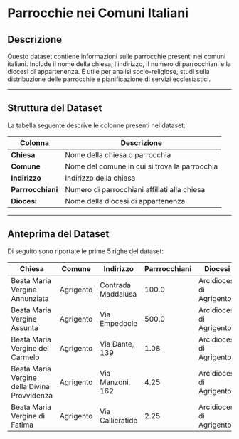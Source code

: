 # **Parrocchie nei Comuni Italiani**  

## **Descrizione**  
Questo dataset contiene informazioni sulle parrocchie presenti nei comuni italiani. Include il nome della chiesa, l’indirizzo, il numero di parrocchiani e la diocesi di appartenenza. È utile per analisi socio-religiose, studi sulla distribuzione delle parrocchie e pianificazione di servizi ecclesiastici.  

---

## **Struttura del Dataset**  
La tabella seguente descrive le colonne presenti nel dataset:  

| **Colonna**     | **Descrizione** |
|----------------|----------------|
| **Chiesa**     | Nome della chiesa o parrocchia |
| **Comune**     | Nome del comune in cui si trova la parrocchia |
| **Indirizzo**  | Indirizzo della chiesa |
| **Parrrocchiani** | Numero di parrocchiani affiliati alla chiesa |
| **Diocesi**    | Nome della diocesi di appartenenza |

---

## **Anteprima del Dataset**  
Di seguito sono riportate le prime 5 righe del dataset:  

| Chiesa                                             | Comune    | Indirizzo               | Parrrocchiani | Diocesi                      |
|----------------------------------------------------|----------|-------------------------|---------------|------------------------------|
| Beata Maria Vergine Annunziata                     | Agrigento | Contrada Maddalusa      | 100.0         | Arcidiocesi di Agrigento     |
| Beata Maria Vergine Assunta                        | Agrigento | Via Empedocle           | 500.0         | Arcidiocesi di Agrigento     |
| Beata Maria Vergine del Carmelo                    | Agrigento | Via Dante, 139         | 1.08          | Arcidiocesi di Agrigento     |
| Beata Maria Vergine della Divina Provvidenza       | Agrigento | Via Manzoni, 162       | 4.25          | Arcidiocesi di Agrigento     |
| Beata Maria Vergine di Fatima                      | Agrigento | Via Callicratide       | 2.25          | Arcidiocesi di Agrigento     |